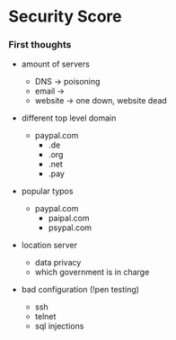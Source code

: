 # Security Score

### First thoughts

- amount of servers
	- DNS -> poisoning
	- email -> 
	- website -> one down, website dead

- different top level domain
	- paypal.com
		- .de
		- .org
		- .net
		- .pay

- popular typos
	- paypal.com
		- paipal.com
		- psypal.com

- location server
	- data privacy
	- which government is in charge

- bad configuration (!pen testing)
	- ssh
	- telnet
	- sql injections
